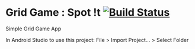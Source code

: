 # Grid Game : Spot !t [![Build Status](https://travis-ci.org/thecodegame/grid-game-app.svg?branch=master)](https://travis-ci.org/thecodegame/grid-game-app)
Simple Grid Game App

In Android Studio to use this project:
File > Import Project... > Select Folder